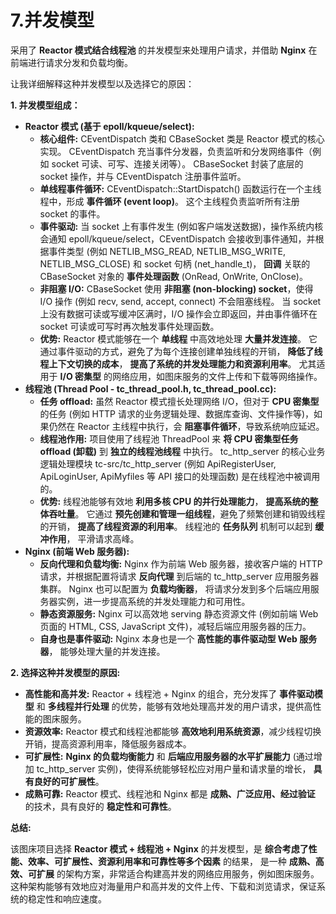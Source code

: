 # 7.并发模型

采用了 **Reactor 模式结合线程池** 的并发模型来处理用户请求，并借助 **Nginx** 在前端进行请求分发和负载均衡。

让我详细解释这种并发模型以及选择它的原因：

**1. 并发模型组成：**

- **Reactor 模式 (基于 epoll/kqueue/select):**
  - **核心组件:** CEventDispatch 类和 CBaseSocket 类是 Reactor 模式的核心实现。 CEventDispatch 充当事件分发器，负责监听和分发网络事件（例如 socket 可读、可写、连接关闭等）。 CBaseSocket 封装了底层的 socket 操作，并与 CEventDispatch 注册事件监听。
  - **单线程事件循环:** CEventDispatch::StartDispatch() 函数运行在一个主线程中，形成 **事件循环 (event loop)**。 这个主线程负责监听所有注册 socket 的事件。
  - **事件驱动:** 当 socket 上有事件发生 (例如客户端发送数据)，操作系统内核会通知 epoll/kqueue/select，CEventDispatch 会接收到事件通知，并根据事件类型 (例如 NETLIB_MSG_READ, NETLIB_MSG_WRITE, NETLIB_MSG_CLOSE) 和 socket 句柄 (net_handle_t)， **回调** 关联的 CBaseSocket 对象的 **事件处理函数** (OnRead, OnWrite, OnClose)。
  - **非阻塞 I/O:** CBaseSocket 使用 **非阻塞 (non-blocking) socket**，使得 I/O 操作 (例如 recv, send, accept, connect) 不会阻塞线程。 当 socket 上没有数据可读或写缓冲区满时，I/O 操作会立即返回，并由事件循环在 socket 可读或可写时再次触发事件处理函数。
  - **优势:** Reactor 模式能够在一个 **单线程** 中高效地处理 **大量并发连接**。 它通过事件驱动的方式，避免了为每个连接创建单独线程的开销， **降低了线程上下文切换的成本**， **提高了系统的并发处理能力和资源利用率**。 尤其适用于 **I/O 密集型** 的网络应用，如图床服务的文件上传和下载等网络操作。
- **线程池 (Thread Pool - tc_thread_pool.h, tc_thread_pool.cc):**
  - **任务 offload:** 虽然 Reactor 模式擅长处理网络 I/O，但对于 **CPU 密集型** 的任务 (例如 HTTP 请求的业务逻辑处理、数据库查询、文件操作等)，如果仍然在 Reactor 主线程中执行，会 **阻塞事件循环**，导致系统响应延迟。
  - **线程池作用:** 项目使用了线程池 ThreadPool 来 **将 CPU 密集型任务 offload (卸载)** 到 **独立的线程池线程** 中执行。 tc_http_server 的核心业务逻辑处理模块 tc-src/tc_http_server (例如 ApiRegisterUser, ApiLoginUser, ApiMyfiles 等 API 接口的处理函数) 是在线程池中被调用的。
  - **优势:** 线程池能够有效地 **利用多核 CPU 的并行处理能力**， **提高系统的整体吞吐量**。 它通过 **预先创建和管理一组线程**，避免了频繁创建和销毁线程的开销， **提高了线程资源的利用率**。 线程池的 **任务队列** 机制可以起到 **缓冲作用**， 平滑请求高峰。
- **Nginx (前端 Web 服务器):**
  - **反向代理和负载均衡:** Nginx 作为前端 Web 服务器，接收客户端的 HTTP 请求，并根据配置将请求 **反向代理** 到后端的 tc_http_server 应用服务器集群。 Nginx 也可以配置为 **负载均衡器**， 将请求分发到多个后端应用服务器实例，进一步提高系统的并发处理能力和可用性。
  - **静态资源服务:** Nginx 可以高效地 serving 静态资源文件 (例如前端 Web 页面的 HTML, CSS, JavaScript 文件)，减轻后端应用服务器的压力。
  - **自身也是事件驱动:** Nginx 本身也是一个 **高性能的事件驱动型 Web 服务器**， 能够处理大量的并发连接。

**2. 选择这种并发模型的原因:**

- **高性能和高并发:** Reactor + 线程池 + Nginx 的组合，充分发挥了 **事件驱动模型** 和 **多线程并行处理** 的优势，能够有效地处理高并发的用户请求，提供高性能的图床服务。
- **资源效率:** Reactor 模式和线程池都能够 **高效地利用系统资源**，减少线程切换开销，提高资源利用率，降低服务器成本。
- **可扩展性:** **Nginx 的负载均衡能力** 和 **后端应用服务器的水平扩展能力** (通过增加 tc_http_server 实例)，使得系统能够轻松应对用户量和请求量的增长， **具有良好的可扩展性**。
- **成熟可靠:** Reactor 模式、线程池和 Nginx 都是 **成熟、广泛应用、经过验证** 的技术，具有良好的 **稳定性和可靠性**。

**总结:**

该图床项目选择 **Reactor 模式 + 线程池 + Nginx** 的并发模型，是 **综合考虑了性能、效率、可扩展性、资源利用率和可靠性等多个因素** 的结果， 是一种 **成熟、高效、可扩展** 的架构方案，非常适合构建高并发的网络应用服务，例如图床服务。 这种架构能够有效地应对海量用户和高并发的文件上传、下载和浏览请求，保证系统的稳定性和响应速度。